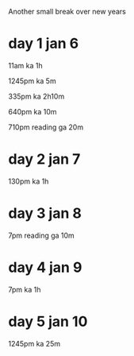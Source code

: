 Another small break over new years

# day 1 jan 6

11am ka 1h

1245pm ka 5m

335pm ka 2h10m

640pm ka 10m

710pm reading ga 20m

# day 2 jan 7

130pm ka 1h

# day 3 jan 8

7pm reading ga 10m

# day 4 jan 9

7pm ka 1h

# day 5 jan 10

1245pm ka 25m